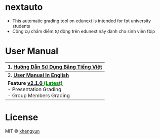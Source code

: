 # nextauto

- This automatic grading tool on edunext is intended for fpt university students
- Công cụ chấm điểm tự động trên edunext này dành cho sinh viên fbip

# User Manual

| 1. [Hướng Dẫn Sử Dụng Bằng Tiếng Việt](https://github.com/khengyun/nextauto/tree/main/readme_vn#readme)                                                                            |
|------------------------------------------------------------------------------------------------------------------------------------------------------------------------------------|
| 2. **[User Manual In English](https://github.com/khengyun/nextauto/tree/main/readme_vn#readme)**                                                                                   |
| **Feature [v2.1.0  <font color="green">(Latest)](https://github.com/khengyun/nextauto/releases/tag/v2.1.0) </font>** <br/>    - Presentation Grading <br/> - Group Members Grading |  

# License
MIT © [khengyun](https://github.com/khengyun)





